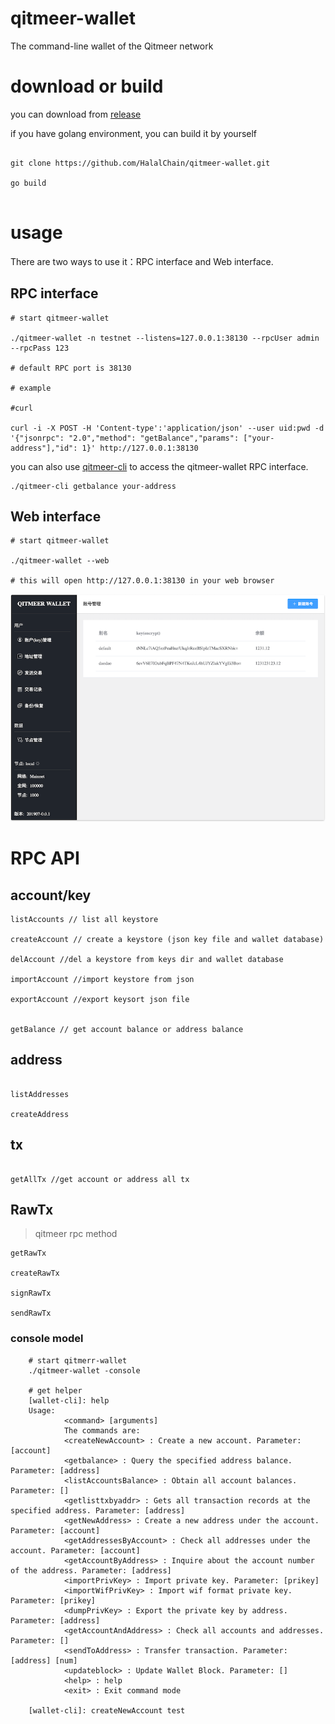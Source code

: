 # qitmeer-wallet
The command-line wallet of the Qitmeer network


# download or build

you can download from [release](https://github.com/HalalChain/qitmeer-wallet/releases)

if you have golang environment, you can build it by yourself

```

git clone https://github.com/HalalChain/qitmeer-wallet.git

go build


```

# usage

There are two ways to use it：RPC interface and Web interface.


## RPC interface

```
# start qitmeer-wallet

./qitmeer-wallet -n testnet --listens=127.0.0.1:38130 --rpcUser admin --rpcPass 123

# default RPC port is 38130

# example

#curl

curl -i -X POST -H 'Content-type':'application/json' --user uid:pwd -d '{"jsonrpc": "2.0","method": "getBalance","params": ["your-address"],"id": 1}' http://127.0.0.1:38130

```

you can also use [qitmeer-cli](https://github.com/HalalChain/qitmeer-cli) to access the qitmeer-wallet RPC interface.

```
./qitmeer-cli getbalance your-address
```

## Web interface

```
# start qitmeer-wallet

./qitmeer-wallet --web

# this will open http://127.0.0.1:38130 in your web browser

```

![Qitmeer Wallet](assets/wallet-info.png)



# RPC API

## account/key

```
listAccounts // list all keystore

createAccount // create a keystore (json key file and wallet database)

delAccount //del a keystore from keys dir and wallet database

importAccount //import keystore from json

exportAccount //export keysort json file


getBalance // get account balance or address balance

```

## address

```

listAddresses

createAddress 

```

## tx

```

getAllTx //get account or address all tx

```

## RawTx
> qitmeer rpc method

```
getRawTx

createRawTx

signRawTx

sendRawTx
```

### console model
```
    # start qitmerr-wallet 
    ./qitmeer-wallet -console
    
    # get helper
    [wallet-cli]: help
    Usage:
            <command> [arguments]
            The commands are:
            <createNewAccount> : Create a new account. Parameter: [account]
            <getbalance> : Query the specified address balance. Parameter: [address]
            <listAccountsBalance> : Obtain all account balances. Parameter: []
            <getlisttxbyaddr> : Gets all transaction records at the specified address. Parameter: [address]
            <getNewAddress> : Create a new address under the account. Parameter: [account]
            <getAddressesByAccount> : Check all addresses under the account. Parameter: [account]
            <getAccountByAddress> : Inquire about the account number of the address. Parameter: [address]
            <importPrivKey> : Import private key. Parameter: [prikey]
            <importWifPrivKey> : Import wif format private key. Parameter: [prikey]
            <dumpPrivKey> : Export the private key by address. Parameter: [address]
            <getAccountAndAddress> : Check all accounts and addresses. Parameter: []
            <sendToAddress> : Transfer transaction. Parameter: [address] [num]
            <updateblock> : Update Wallet Block. Parameter: []
            <help> : help
            <exit> : Exit command mode

    [wallet-cli]: createNewAccount test
```


